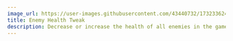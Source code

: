```yaml
---
image_url: https://user-images.githubusercontent.com/43440732/173233624-4faae587-9d27-4a17-bac6-793e2b418304.gif
title: Enemy Health Tweak
description: Decrease or increase the health of all enemies in the game
---
```

